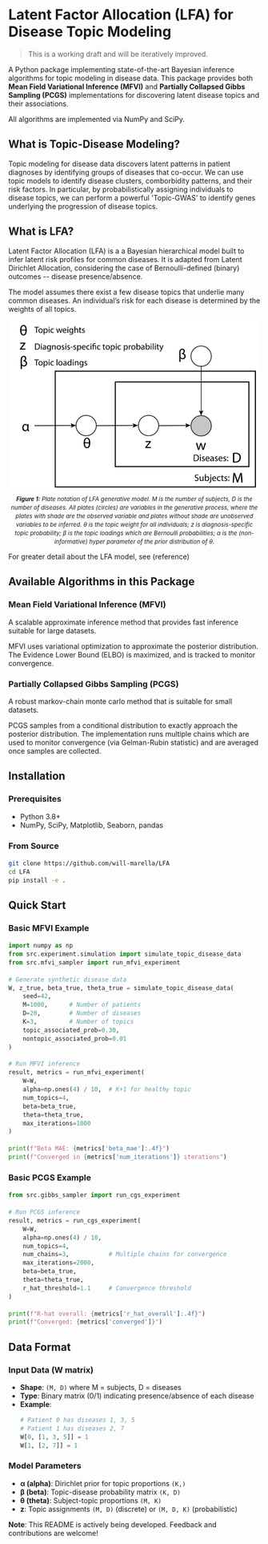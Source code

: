 # Latent Factor Allocation (LFA) for Disease Topic Modeling

> This is a working draft and will be iteratively improved.

A Python package implementing state-of-the-art Bayesian inference algorithms for topic modeling in disease data. This package provides both **Mean Field Variational Inference (MFVI)** and **Partially Collapsed Gibbs Sampling (PCGS)** implementations for discovering latent disease topics and their associations.

All algorithms are implemented via NumPy and SciPy.

## What is Topic-Disease Modeling?

Topic modeling for disease data discovers latent patterns in patient diagnoses by identifying groups of diseases that co-occur. We can use topic models to identify disease clusters, comborbidity patterns, and their risk factors. In particular, by probabilistically assigning individuals to disease topics, we can perform a powerful 'Topic-GWAS' to identify genes underlying the progression of disease topics.

## What is LFA?

Latent Factor Allocation (LFA) is a a Bayesian hierarchical model built to infer latent risk profiles for common diseases. It is adapted from Latent Dirichlet Allocation, considering the case of Bernoulli-defined (binary) outcomes -- disease presence/absence. 

The model assumes there exist a few disease topics that underlie many common diseases. An individual’s risk for each disease is determined by the weights of
all topics.

<div align="center">
  <img src="LFA-DGM.jpg" alt="LFA Directed Graphical Model" width="500">
</div>

<div align="center">
  <em><small><strong>Figure 1:</strong> Plate notation of LFA generative model. M is the number of subjects, D is the number of diseases. All plates (circles) are variables in the generative process, where the plates with shade are the observed variable and plates without shade are unobserved variables to be inferred. θ is the topic weight for all individuals; z is diagnosis-specific topic probability; β is the topic loadings which are Bernoulli probabilities; α is the (non-informative) hyper parameter of the prior distribution of θ.</em>
</small></div>

For greater detail about the LFA model, see (reference)


## Available Algorithms in this Package

### Mean Field Variational Inference (MFVI)
A scalable approximate inference method that provides fast inference suitable for large datasets.

MFVI uses variational optimization to approximate the posterior distribution. The Evidence Lower Bound (ELBO) is maximized, and is tracked to monitor convergence.


### Partially Collapsed Gibbs Sampling (PCGS) 
A robust markov-chain monte carlo method that is suitable for small datasets.

PCGS samples from a conditional distribution to exactly approach the posterior distribution. The implementation runs multiple chains which are used to monitor convergence (via Gelman-Rubin statistic) and are averaged once samples are collected.

## Installation

### Prerequisites
- Python 3.8+
- NumPy, SciPy, Matplotlib, Seaborn, pandas

### From Source
```bash
git clone https://github.com/will-marella/LFA
cd LFA
pip install -e .
```

## Quick Start

### Basic MFVI Example
```python
import numpy as np
from src.experiment.simulation import simulate_topic_disease_data
from src.mfvi_sampler import run_mfvi_experiment

# Generate synthetic disease data
W, z_true, beta_true, theta_true = simulate_topic_disease_data(
    seed=42,
    M=1000,      # Number of patients
    D=20,        # Number of diseases  
    K=3,         # Number of topics
    topic_associated_prob=0.30,
    nontopic_associated_prob=0.01
)

# Run MFVI inference
result, metrics = run_mfvi_experiment(
    W=W,
    alpha=np.ones(4) / 10,  # K+1 for healthy topic
    num_topics=4,
    beta=beta_true,
    theta=theta_true,
    max_iterations=1000
)

print(f"Beta MAE: {metrics['beta_mae']:.4f}")
print(f"Converged in {metrics['num_iterations']} iterations")
```

### Basic PCGS Example
```python
from src.gibbs_sampler import run_cgs_experiment

# Run PCGS inference
result, metrics = run_cgs_experiment(
    W=W,
    alpha=np.ones(4) / 10,
    num_topics=4,
    num_chains=3,           # Multiple chains for convergence
    max_iterations=2000,
    beta=beta_true,
    theta=theta_true,
    r_hat_threshold=1.1     # Convergence threshold
)

print(f"R-hat overall: {metrics['r_hat_overall']:.4f}")
print(f"Converged: {metrics['converged']}")
```


## Data Format

### Input Data (W matrix)
- **Shape**: `(M, D)` where M = subjects, D = diseases
- **Type**: Binary matrix (0/1) indicating presence/absence of each disease
- **Example**:
  ```python
  # Patient 0 has diseases 1, 3, 5
  # Patient 1 has diseases 2, 7
  W[0, [1, 3, 5]] = 1
  W[1, [2, 7]] = 1
  ```

### Model Parameters
- **α (alpha)**: Dirichlet prior for topic proportions `(K,)`
- **β (beta)**: Topic-disease probability matrix `(K, D)`  
- **θ (theta)**: Subject-topic proportions `(M, K)`
- **z**: Topic assignments `(M, D)` (discrete) or `(M, D, K)` (probabilistic)

**Note**: This README is actively being developed. Feedback and contributions are welcome!
